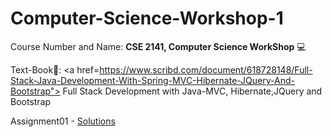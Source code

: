# Computer-Science-Workshop-1

Course Number and Name: **CSE 2141, Computer Science WorkShop** 💻

Text-Book📖: <a href=https://www.scribd.com/document/618728148/Full-Stack-Java-Development-With-Spring-MVC-Hibernate-JQuery-And-Bootstrap"> Full Stack Development with Java-MVC, Hibernate,JQuery and Bootstrap</a>

Assignment01 - [Solutions](https://github.com/yuv-codes/Computer-Science-Workshop-1/tree/main/Assignment%201)

